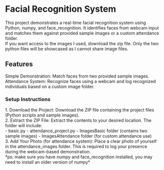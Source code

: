 <h1>Facial Recognition System</h1>
This project demonstrates a real-time facial recognition system using Python, numpy, and face_recognition. 
It identifies faces from webcam input and matches them against provided sample images or a custom attendance folder.
<br>
If you want access to the images I used, download the zip file. Only the two python files will be showcased as I cannot share image files.

<h2>Features</h2>
Simple Demonstration: Match faces from two provided sample images.
Attendance System: Recognize faces using a webcam and log recognized individuals based on a custom image folder.

<h3>Setup Instructions</h3>
1. Download the Project: Download the ZIP file containing the project files (Python scripts and sample images).
<br>
2. Extract the ZIP File: Extract the contents to your desired location. The folder will include:
<br>
- basic.py
- attendance_project.py
- ImagesBasic folder (contains two sample images)
- ImagesAttendance folder (for custom attendance use)
<br>
3. Add Your Photo (for attendance system): Place a clear photo of yourself in the attendance_images folder. This is required to log your presence during the webcam-based demonstration.
<br>
*ps: make sure you have numpy and face_recognition installed, you may need to install an older version of numpy*
